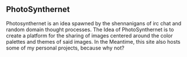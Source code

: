 ## PhotoSynthernet

Photosynthernet is an idea spawned by the shennanigans of irc chat and random domain thought processes. The Idea of 
PhotoSynthernet is to create a platform for the sharing of images centered around the color palettes and themes of said 
images. In the Meantime, this site also hosts some of my personal projects, because why not?